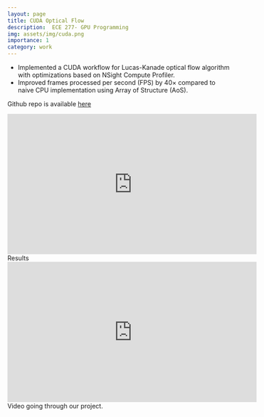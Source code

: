 ```yaml
---
layout: page
title: CUDA Optical Flow
description:  ECE 277- GPU Programming
img: assets/img/cuda.png
importance: 1
category: work
---
```


<ul>
<li>
 Implemented a CUDA workflow for Lucas-Kanade optical flow algorithm with optimizations based on NSight Compute Profiler.
</li>
<li>
 Improved frames processed per second (FPS) by 40× compared to naive CPU implementation using Array of Structure (AoS).
</li>
</ul>

Github repo is available [here](https://github.com/AnandK27/CUDAOpticalFlow)


<iframe width="560" height="315" src="https://www.youtube.com/embed/huYqKNw96ZA?rel=0&amp;showinfo=0" frameborder="0" allow="autoplay; encrypted-media" allowfullscreen></iframe>

<div class="caption">
    Results
</div>

<iframe width="560" height="315" src="https://www.youtube.com/embed/wG-psnHYOsk?rel=0&amp;showinfo=0" frameborder="0" allow="autoplay; encrypted-media" allowfullscreen></iframe>

<div class="caption">
    Video going through our project.
</div>


